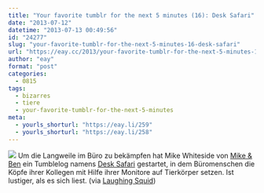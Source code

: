 ```yaml
---
title: "Your favorite tumblr for the next 5 minutes (16): Desk Safari"
date: "2013-07-12"
datetime: "2013-07-13 00:49:56"
id: "24277"
slug: "your-favorite-tumblr-for-the-next-5-minutes-16-desk-safari"
url: "https://eay.cc/2013/your-favorite-tumblr-for-the-next-5-minutes-16-desk-safari/"
author: "eay"
format: "post"
categories:
  - 0815
tags:
  - bizarres
  - tiere
  - your-favorite-tumblr-for-the-next-5-minutes
meta:
  - yourls_shorturl: "https://eay.li/259"
  - yourls_shorturl: "https://eay.li/258"
---
```


![](https://eay.cc/uploads/2013/desksafari.jpg) Um die Langweile im Büro zu bekämpfen hat Mike Whiteside von [Mike & Ben](http://mikeandben.co.uk/) ein Tumblelog namens [Desk Safari](http://desksafari.tumblr.com/) gestartet, in dem Büromenschen die Köpfe ihrer Kollegen mit Hilfe ihrer Monitore auf Tierkörper setzen. Ist lustiger, als es sich liest. (via [Laughing Squid](http://laughingsquid.com/desk-safari-office-workers-line-up-animal-bodies-with-the-heads-of-their-colleagues/))
